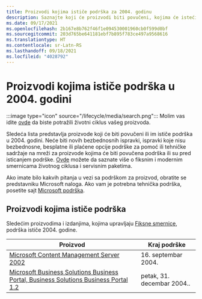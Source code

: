 ```yaml
---
title: Proizvodi kojima ističe podrška za 2004. godinu
description: Saznajte koji će proizvodi biti povučeni, kojima će isteći podrška ili biti premešteni sa glavne podrške na produženu podršku u 2004. godini.
ms.date: 09/17/2021
ms.openlocfilehash: 2b167e8b762f46f1e094530001960cb0f599d0bf
ms.sourcegitcommit: 203d765be641181ebf7b895f783ce497a9568616
ms.translationtype: HT
ms.contentlocale: sr-Latn-RS
ms.lasthandoff: 09/18/2021
ms.locfileid: "4028792"
---
```

# <a name="products-ending-support-in-2004"></a>Proizvodi kojima ističe podrška u 2004. godini

:::image type="icon" source="/lifecycle/media/search.png":::
Molim vas idite [ovde](/lifecycle/products/) da biste potražili životni ciklus vašeg proizvoda.

Sledeća lista predstavlja proizvode koji će biti povučeni ili im ističe podrška u 2004. godini. Neće biti novih bezbednosnih ispravki, ispravki koje nisu bezbednosne, besplatne ili plaćene opcije podrške za pomoć ili tehničke sadržaje na mreži za proizvode kojima će biti povučena podrška ili su pred isticanjem podrške. [Ovde](/lifecycle/overview/product-end-of-support-overview) možete da saznate više o fiksnim i modernim smernicama životnog ciklusa i servisnim paketima.

Ako imate bilo kakvih pitanja u vezi sa podrškom za proizvod, obratite se predstavniku Microsoft naloga. Ako vam je potrebna tehnička podrška, posetite sajt [Microsoft podrška](https://support.microsoft.com/contactus/?ws=support).





## <a name="products-reaching-end-of-support"></a>Proizvodi kojima ističe podrška

Sledećim proizvodima i izdanjima, kojima upravljaju [Fiksne smernice](/lifecycle/policies/fixed), podrška ističe 2004. godine.

| Proizvod | Kraj podrške |
| --- | --- |
| [Microsoft Content Management Server 2002](/lifecycle/products/microsoft-content-management-server-2002?branch=live)<br> | 16. septembar 2004. |
| [Microsoft Business Solutions Business Portal, Business Solutions Business Portal 1.2](/lifecycle/products/microsoft-business-solutions-business-portal?branch=live)<br> | petak, 31. decembar 2004.. |


